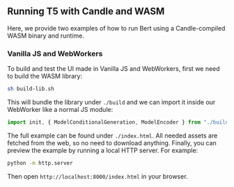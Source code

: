 ## Running T5 with Candle and WASM

Here, we provide two examples of how to run Bert using a Candle-compiled WASM binary and runtime.

### Vanilla JS and WebWorkers

To build and test the UI made in Vanilla JS and WebWorkers, first we need to build the WASM library:

```bash
sh build-lib.sh
```

This will bundle the library under `./build` and we can import it inside our WebWorker like a normal JS module:

```js
import init, { ModelConditionalGeneration, ModelEncoder } from "./build/m.js";
```

The full example can be found under `./index.html`. All needed assets are fetched from the web, so no need to download anything.
Finally, you can preview the example by running a local HTTP server. For example:

```bash
python -m http.server
```

Then open `http://localhost:8000/index.html` in your browser.

